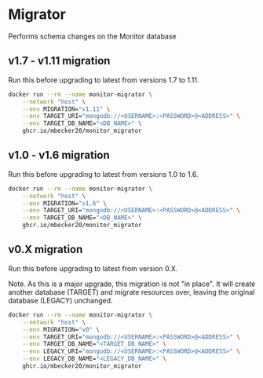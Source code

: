 # Migrator

Performs schema changes on the Monitor database

## v1.7 - v1.11 migration 
Run this before upgrading to latest from versions 1.7 to 1.11.
```sh
docker run --rm --name monitor-migrator \
	--network "host" \
	--env MIGRATION="v1.11" \
	--env TARGET_URI="mongodb://<USERNAME>:<PASSWORD>@<ADDRESS>" \
	--env TARGET_DB_NAME="<DB_NAME>" \
	ghcr.io/mbecker20/monitor_migrator
```

## v1.0 - v1.6 migration
Run this before upgrading to latest from versions 1.0 to 1.6.
```sh
docker run --rm --name monitor-migrator \
	--network "host" \
	--env MIGRATION="v1.6" \
	--env TARGET_URI="mongodb://<USERNAME>:<PASSWORD>@<ADDRESS>" \
	--env TARGET_DB_NAME="<DB_NAME>" \
	ghcr.io/mbecker20/monitor_migrator
```

## v0.X migration
Run this before upgrading to latest from version 0.X.

Note. As this is a major upgrade, this migration is not "in place". 
It will create another database (TARGET) and migrate resources over, leaving the original database (LEGACY) unchanged.

```sh
docker run --rm --name monitor-migrator \
	--network "host" \
	--env MIGRATION="v0" \
	--env TARGET_URI="mongodb://<USERNAME>:<PASSWORD>@<ADDRESS>" \
	--env TARGET_DB_NAME="<TARGET_DB_NAME>" \
	--env LEGACY_URI="mongodb://<USERNAME>:<PASSWORD>@<ADDRESS>" \
	--env LEGACY_DB_NAME="<LEGACY_DB_NAME>" \
	ghcr.io/mbecker20/monitor_migrator
```